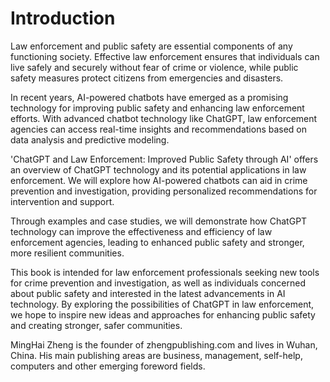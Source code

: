 # Introduction

Law enforcement and public safety are essential components of any functioning society. Effective law enforcement ensures that individuals can live safely and securely without fear of crime or violence, while public safety measures protect citizens from emergencies and disasters.

In recent years, AI-powered chatbots have emerged as a promising technology for improving public safety and enhancing law enforcement efforts. With advanced chatbot technology like ChatGPT, law enforcement agencies can access real-time insights and recommendations based on data analysis and predictive modeling.

'ChatGPT and Law Enforcement: Improved Public Safety through AI' offers an overview of ChatGPT technology and its potential applications in law enforcement. We will explore how AI-powered chatbots can aid in crime prevention and investigation, providing personalized recommendations for intervention and support.

Through examples and case studies, we will demonstrate how ChatGPT technology can improve the effectiveness and efficiency of law enforcement agencies, leading to enhanced public safety and stronger, more resilient communities.

This book is intended for law enforcement professionals seeking new tools for crime prevention and investigation, as well as individuals concerned about public safety and interested in the latest advancements in AI technology. By exploring the possibilities of ChatGPT in law enforcement, we hope to inspire new ideas and approaches for enhancing public safety and creating stronger, safer communities.

MingHai Zheng is the founder of zhengpublishing.com and lives in Wuhan, China. His main publishing areas are business, management, self-help, computers and other emerging foreword fields.
